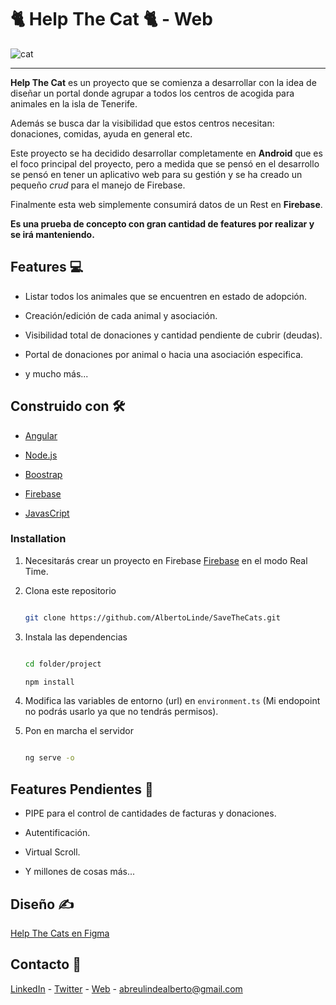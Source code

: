 # 🐈 Help The Cat 🐈 - Web
![cat](https://user-images.githubusercontent.com/44638858/116824874-6bf23400-ab84-11eb-8119-60bc4ba271a2.PNG)



------------



**Help The Cat** es un proyecto que se comienza a desarrollar con la idea de diseñar un portal donde agrupar a todos los centros de acogida para animales en la isla de Tenerife. 



Además se busca dar la visibilidad que estos centros necesitan: donaciones, comidas,  ayuda en general etc.



Este proyecto se ha decidido desarrollar completamente en **Android** que es el foco principal del proyecto, pero a medida que se pensó en el desarrollo se pensó en tener un aplicativo web para su gestión y se ha creado un pequeño *crud*  para el manejo de Firebase.



Finalmente esta web simplemente consumirá datos de un Rest en **Firebase**.



**Es una prueba de concepto con gran cantidad de features por realizar y se irá manteniendo.**



## Features 💻



- Listar todos los animales que se encuentren en estado de adopción.

- Creación/edición de cada animal y asociación.

- Visibilidad total de donaciones y cantidad pendiente de cubrir (deudas).

- Portal de donaciones por animal o hacia una asociación especifica.

- y mucho más... 



## Construido con 🛠️



* [Angular](https://angular.io/) 

* [Node.js](https://nodejs.org/es/)

* [Boostrap](https://getbootstrap.com/)

* [Firebase]()

* [JavasCript]()



### Installation



1. Necesitarás crear un proyecto en Firebase [Firebase](https://console.firebase.google.com/) en el modo Real Time.

2. Clona este repositorio

   ```sh

   git clone https://github.com/AlbertoLinde/SaveTheCats.git

   ```

3. Instala las dependencias

   ```sh

   cd folder/project

   npm install

   ```

4. Modifica las variables de entorno (url) en `environment.ts` (Mi endopoint no podrás usarlo ya que no tendrás permisos).

5. Pon en marcha el servidor

   ```sh

   ng serve -o

   ```



## Features Pendientes 🔨

* PIPE para el control de cantidades de facturas y donaciones.

* Autentificación.

* Virtual Scroll.

* Y millones de cosas más...



## Diseño ✍



[Help The Cats en Figma](https://www.figma.com/file/rxAmqNmebjUhcMWct8sOGe/Help-The-Cat?node-id=0%3A1 "Help The Cats en Figma")



## Contacto 📩

[LinkedIn](www.linkedin.com/in/albertolinde "LinkedIn") - [Twitter](https://twitter.com/AlberALinde "Twitter") - [Web](https://www.albertolinde.com/ "Web") - abreulindealberto@gmail.com
